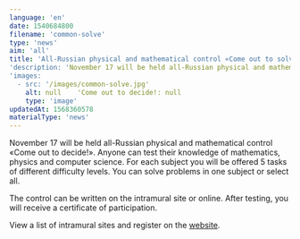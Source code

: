 ```yaml
---
language: 'en'
date: 1540684800
filename: 'common-solve'
type: 'news'
aim: 'all'
title: 'All-Russian physical and mathematical control «Come out to solve!»'
'description: 'November 17 will be held all-Russian physical and mathematical control «Come out to decide!».'
'images:
  - src: '/images/common-solve.jpg'
    alt: null    'Come out to decide!: null
    type: 'image'
updatedAt: 1568360578
materialType: 'news'
---
```

November 17 will be held all-Russian physical and mathematical control «Come out to decide!». Anyone can test their knowledge of mathematics, physics and computer science. For each subject you will be offered 5 tasks of different difficulty levels. You can solve problems in one subject or select all.

The control can be written on the intramural site or online. After testing, you will receive a certificate of participation.

View a list of intramural sites and register on the [website](https://goo.gl/EK99fS).
